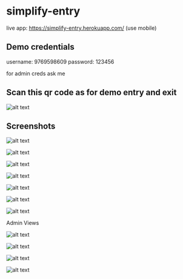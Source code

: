 # simplify-entry

live app: https://simplify-entry.herokuapp.com/ (use mobile)

## Demo credentials

username: 9769598609
password: 123456

for admin creds ask me

## Scan this qr code as for demo entry and exit

![alt text](https://i.imgur.com/7wI9D8Y.jpg)

## Screenshots

![alt text](https://i.imgur.com/3YoO1Sw.png)

![alt text](https://i.imgur.com/qm609pH.png)

![alt text](https://i.imgur.com/y4FQka0.png)

![alt text](https://i.imgur.com/eDzJvB2.png)

![alt text](https://i.imgur.com/UmjS0sN.png)

![alt text](https://i.imgur.com/GQnG8j4.png)

![alt text](https://i.imgur.com/HKUhnJt.png)

Admin Views

![alt text](https://i.imgur.com/AtRX8Oi.png)

![alt text](https://i.imgur.com/U4sXk76.png)

![alt text](https://i.imgur.com/Kn0oP1x.png)

![alt text](https://i.imgur.com/pIQCGul.png)

